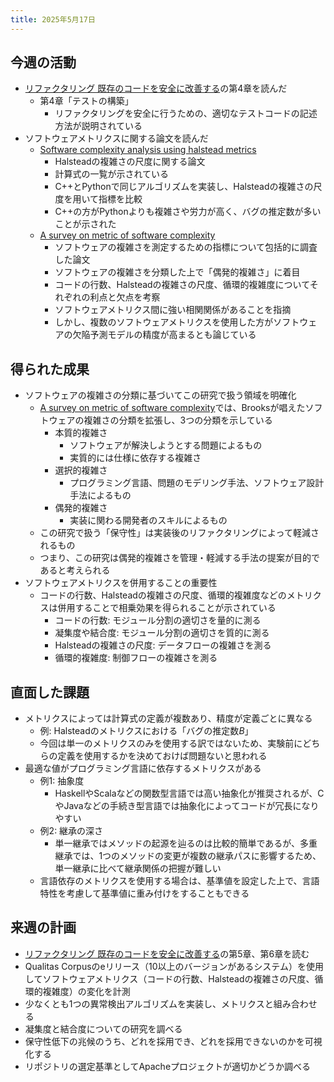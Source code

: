 ```yaml
---
title: 2025年5月17日
---
```

## 今週の活動
- [リファクタリング 既存のコードを安全に改善する](https://www.ohmsha.co.jp/book/9784274224546/)の第4章を読んだ
	- 第4章「テストの構築」
		- リファクタリングを安全に行うための、適切なテストコードの記述方法が説明されている
- ソフトウェアメトリクスに関する論文を読んだ
	- [Software complexity analysis using halstead metrics](https://doi.org/10.1109/ICOEI.2017.8300883)
		- Halsteadの複雑さの尺度に関する論文
		- 計算式の一覧が示されている
		- C++とPythonで同じアルゴリズムを実装し、Halsteadの複雑さの尺度を用いて指標を比較
		- C++の方がPythonよりも複雑さや労力が高く、バグの推定数が多いことが示された
	- [A survey on metric of software complexity](https://doi.org/10.1109/ICIME.2010.5477581)
		- ソフトウェアの複雑さを測定するための指標について包括的に調査した論文
		- ソフトウェアの複雑さを分類した上で「偶発的複雑さ」に着目
		- コードの行数、Halsteadの複雑さの尺度、循環的複雑度についてそれぞれの利点と欠点を考察
		- ソフトウェアメトリクス間に強い相関関係があることを指摘
		- しかし、複数のソフトウェアメトリクスを使用した方がソフトウェアの欠陥予測モデルの精度が高まるとも論じている
## 得られた成果
- ソフトウェアの複雑さの分類に基づいてこの研究で扱う領域を明確化
	-  [A survey on metric of software complexity](https://doi.org/10.1109/ICIME.2010.5477581)では、Brooksが唱えたソフトウェアの複雑さの分類を拡張し、3つの分類を示している
		- 本質的複雑さ
			- ソフトウェアが解決しようとする問題によるもの
			- 実質的には仕様に依存する複雑さ
		- 選択的複雑さ
			- プログラミング言語、問題のモデリング手法、ソフトウェア設計手法によるもの
		- 偶発的複雑さ
			- 実装に関わる開発者のスキルによるもの
	- この研究で扱う「保守性」は実装後のリファクタリングによって軽減されるもの
	- つまり、この研究は偶発的複雑さを管理・軽減する手法の提案が目的であると考えられる
- ソフトウェアメトリクスを併用することの重要性
	- コードの行数、Halsteadの複雑さの尺度、循環的複雑度などのメトリクスは併用することで相乗効果を得られることが示されている
		- コードの行数: モジュール分割の適切さを量的に測る
		- 凝集度や結合度: モジュール分割の適切さを質的に測る
		- Halsteadの複雑さの尺度: データフローの複雑さを測る
		- 循環的複雑度: 制御フローの複雑さを測る
## 直面した課題
- メトリクスによっては計算式の定義が複数あり、精度が定義ごとに異なる
	- 例: Halsteadのメトリクスにおける「バグの推定数$B$」
	- 今回は単一のメトリクスのみを使用する訳ではないため、実験前にどちらの定義を使用するかを決めておけば問題ないと思われる
- 最適な値がプログラミング言語に依存するメトリクスがある
	- 例1: 抽象度
		- HaskellやScalaなどの関数型言語では高い抽象化が推奨されるが、CやJavaなどの手続き型言語では抽象化によってコードが冗長になりやすい
	- 例2: 継承の深さ
		- 単一継承ではメソッドの起源を辿るのは比較的簡単であるが、多重継承では、1つのメソッドの変更が複数の継承パスに影響するため、単一継承に比べて継承関係の把握が難しい
	- 言語依存のメトリクスを使用する場合は、基準値を設定した上で、言語特性を考慮して基準値に重み付けをすることもできる
## 来週の計画
- [リファクタリング 既存のコードを安全に改善する](https://www.ohmsha.co.jp/book/9784274224546/)の第5章、第6章を読む
- Qualitas Corpusのeリリース（10以上のバージョンがあるシステム）を使用してソフトウェアメトリクス（コードの行数、Halsteadの複雑さの尺度、循環的複雑度）の変化を計測
- 少なくとも1つの異常検出アルゴリズムを実装し、メトリクスと組み合わせる
- 凝集度と結合度についての研究を調べる
- 保守性低下の兆候のうち、どれを採用でき、どれを採用できないのかを可視化する
- リポジトリの選定基準としてApacheプロジェクトが適切かどうか調べる
